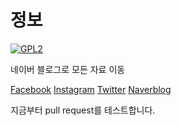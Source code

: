 # 정보

[![GPL2](https://img.shields.io/badge/license-GPL2-yellowgreen.svg)](https://github.com/parkkw09/parkSync/edit/master/LICENSE)


네이버 블로그로 모든 자료 이동

[Facebook](https://www.facebook.com/parkkw09/)
[Instagram](https://www.instagram.com/parkkw09/)
[Twitter](https://twitter.com/parkkw09/)
[Naverblog](https://parkkw09.blog.me/)

지금부터 pull request를 테스트합니다.
